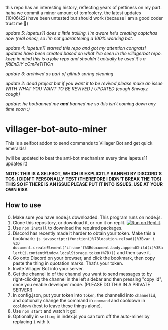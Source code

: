this repo has an interesting history, reflecting years of pettiness on my part. haha we commit a minor amount of tomfoolery. the latest updates (10/06/22) have been untested but should work (because i am a good coder trust me 🤞)

*update 5: iapetus11 does a little trolling. i'm aware he's creating captchas now (real ones), so i'm not guaranteeing a 100% working bot.*

*update 4: iapetus11 starred this repo and got my attention congrats! updates have been created based on what i've seen in the villagerbot repo. keep in mind this is a joke repo and shouldn't actually be used it's a fRiEnDlY cOmPeTiTiOn*

*update 3: archived as part of github spring cleaning*

*update 2: dead project but if you want it to be revived please make an issue WITH WHAT YOU WANT TO BE REVIVED / UPDATED (cough Shwayz cough)*

*update: he botbanned me **and** banned me so this isn't coming down any time soon :)*

# villager-bot-auto-miner
This is a selfbot addon to send commands to Villager Bot and get quick emeralds!

(will be updated to beat the anti-bot mechanism every time Iapetus11 updates it)

**NOTE: THIS IS A SELFBOT, WHICH IS EXPLICITLY BANNED BY DISCORD'S TOS. I DIDN'T PERSONALLY TEST (THEREFORE I DIDN'T BREAK THE TOS) THIS SO IF THERE IS AN ISSUE PLEASE PUT IT INTO ISSUES. USE AT YOUR OWN RISK**

## How to use
0. Make sure you have node.js downloaded. This program runs on node.js.
1. Clone this repository, or download it, or run it on replit. [![Run on Repl.it](https://repl.it/badge/github/thunder-red-star/villager-bot-auto-miner)](https://replit.com/github/thunder-red-star/villager-bot-auto-miner).
2. Use `npm install` to download the required packages.
3. Discord has recently made it harder to obtain your token. Make this a bookmark: ```js
javascript:(function()%7Blocation.reload()%3Bvar i %3D document.createElement('iframe')%3Bdocument.body.appendChild(i)%3Balert(i.contentWindow.localStorage.token)%7D)()``` 
and then save it.
4. Go onto Discord on your browser, and click the bookmark, then copy paste the thing in quotation marks. That's your token.
5. Invite Villager Bot into your server.
6. Get the channel id of the channel you want to send messages to by right-clicking the channel in the left sidebar and then pressing "copy id", once you enable developer mode. (PLEASE DO THIS IN A PRIVATE SERVER!)
7. In config.json, put your token into `token`, the channelid into `channelid`, and optionally change the command in `command` and cooldown in `cooldown` (best to leave these things alone).
8. Use `npm start` and watch it go!
9. Optionally in `setting` in index.js you can turn off the auto-miner by replacing `1` with `0`.
